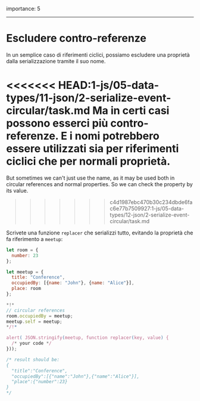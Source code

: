 importance: 5

---

# Escludere contro-referenze 

In un semplice caso di riferimenti ciclici, possiamo escludere una proprietà dalla serializzazione tramite il suo nome.

<<<<<<< HEAD:1-js/05-data-types/11-json/2-serialize-event-circular/task.md
Ma in certi casi possono esserci più contro-referenze. E i nomi potrebbero essere utilizzati sia per riferimenti ciclici che per normali proprietà.
=======
But sometimes we can't just use the name, as it may be used both in circular references and normal properties. So we can check the property by its value.
>>>>>>> c4d1987ebc470b30c234dbde6fac6e77b7509927:1-js/05-data-types/12-json/2-serialize-event-circular/task.md

Scrivete una funzione `replacer` che serializzi tutto, evitando la proprietà che fa riferimento a `meetup`:

```js run
let room = {
  number: 23
};

let meetup = {
  title: "Conference",
  occupiedBy: [{name: "John"}, {name: "Alice"}],
  place: room
};

*!*
// circular references
room.occupiedBy = meetup;
meetup.self = meetup;
*/!*

alert( JSON.stringify(meetup, function replacer(key, value) {
  /* your code */
}));

/* result should be:
{
  "title":"Conference",
  "occupiedBy":[{"name":"John"},{"name":"Alice"}],
  "place":{"number":23}
}
*/
```
